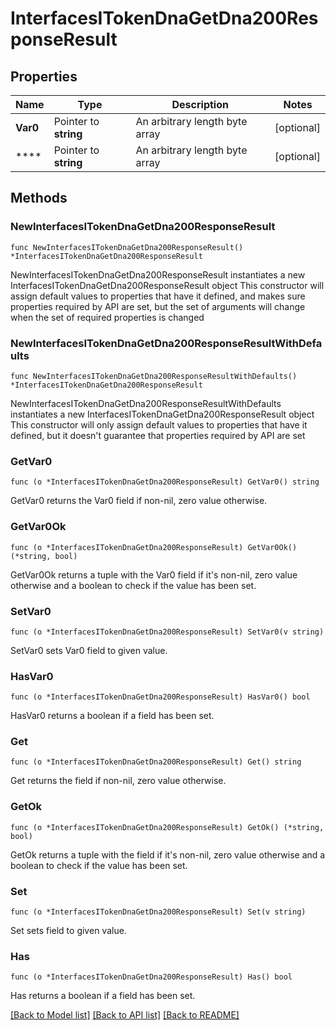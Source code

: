 # InterfacesITokenDnaGetDna200ResponseResult

## Properties

Name | Type | Description | Notes
------------ | ------------- | ------------- | -------------
**Var0** | Pointer to **string** | An arbitrary length byte array | [optional] 
**** | Pointer to **string** | An arbitrary length byte array | [optional] 

## Methods

### NewInterfacesITokenDnaGetDna200ResponseResult

`func NewInterfacesITokenDnaGetDna200ResponseResult() *InterfacesITokenDnaGetDna200ResponseResult`

NewInterfacesITokenDnaGetDna200ResponseResult instantiates a new InterfacesITokenDnaGetDna200ResponseResult object
This constructor will assign default values to properties that have it defined,
and makes sure properties required by API are set, but the set of arguments
will change when the set of required properties is changed

### NewInterfacesITokenDnaGetDna200ResponseResultWithDefaults

`func NewInterfacesITokenDnaGetDna200ResponseResultWithDefaults() *InterfacesITokenDnaGetDna200ResponseResult`

NewInterfacesITokenDnaGetDna200ResponseResultWithDefaults instantiates a new InterfacesITokenDnaGetDna200ResponseResult object
This constructor will only assign default values to properties that have it defined,
but it doesn't guarantee that properties required by API are set

### GetVar0

`func (o *InterfacesITokenDnaGetDna200ResponseResult) GetVar0() string`

GetVar0 returns the Var0 field if non-nil, zero value otherwise.

### GetVar0Ok

`func (o *InterfacesITokenDnaGetDna200ResponseResult) GetVar0Ok() (*string, bool)`

GetVar0Ok returns a tuple with the Var0 field if it's non-nil, zero value otherwise
and a boolean to check if the value has been set.

### SetVar0

`func (o *InterfacesITokenDnaGetDna200ResponseResult) SetVar0(v string)`

SetVar0 sets Var0 field to given value.

### HasVar0

`func (o *InterfacesITokenDnaGetDna200ResponseResult) HasVar0() bool`

HasVar0 returns a boolean if a field has been set.

### Get

`func (o *InterfacesITokenDnaGetDna200ResponseResult) Get() string`

Get returns the  field if non-nil, zero value otherwise.

### GetOk

`func (o *InterfacesITokenDnaGetDna200ResponseResult) GetOk() (*string, bool)`

GetOk returns a tuple with the  field if it's non-nil, zero value otherwise
and a boolean to check if the value has been set.

### Set

`func (o *InterfacesITokenDnaGetDna200ResponseResult) Set(v string)`

Set sets  field to given value.

### Has

`func (o *InterfacesITokenDnaGetDna200ResponseResult) Has() bool`

Has returns a boolean if a field has been set.


[[Back to Model list]](../README.md#documentation-for-models) [[Back to API list]](../README.md#documentation-for-api-endpoints) [[Back to README]](../README.md)


